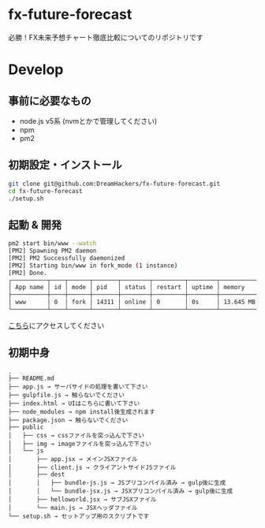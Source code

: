# fx-future-forecast
必勝！FX未来予想チャート徹底比較についてのリポジトリです

# Develop

## 事前に必要なもの
* node.js v5系 (nvmとかで管理してください)
* npm
* pm2

## 初期設定・インストール
```.sh
git clone git@github.com:DreamHackers/fx-future-forecast.git
cd fx-future-forecast
./setup.sh
```

## 起動 & 開発
```.sh
pm2 start bin/www --watch
[PM2] Spawning PM2 daemon
[PM2] PM2 Successfully daemonized
[PM2] Starting bin/www in fork_mode (1 instance)
[PM2] Done.
┌──────────┬────┬──────┬───────┬────────┬─────────┬────────┬─────────────┬──────────┐
│ App name │ id │ mode │ pid   │ status │ restart │ uptime │ memory      │ watching │
├──────────┼────┼──────┼───────┼────────┼─────────┼────────┼─────────────┼──────────┤
│ www      │ 0  │ fork │ 14311 │ online │ 0       │ 0s     │ 13.645 MB   │  enabled │
└──────────┴────┴──────┴───────┴────────┴─────────┴────────┴─────────────┴──────────┘

```
[こちら](http://localhost:3000/)にアクセスしてください

## 初期中身
```
.
├── README.md
├── app.js → サーバサイドの処理を書いて下さい
├── gulpfile.js → 触らないでください
├── index.html → UIはこちらに書いて下さい
├── node_modules → npm install後生成されます
├── package.json → 触らないでください
├── public
│   ├── css → cssファイルを突っ込んで下さい
│   ├── img → imageファイルを突っ込んで下さい
│   └── js
│       ├── app.jsx → メインJSXファイル
│       ├── client.js → クライアントサイドJSファイル
│       ├── dest
│       │   ├── bundle-js.js → JSプリコンパイル済み → gulp後に生成
│       │   └── bundle-jsx.js → JSXプリコンパイル済み → gulp後に生成
│       ├── helloworld.jsx → サブJSXファイル
│       └── main.js → JSXヘッダファイル
└── setup.sh → セットアップ用のスクリプトです

```
